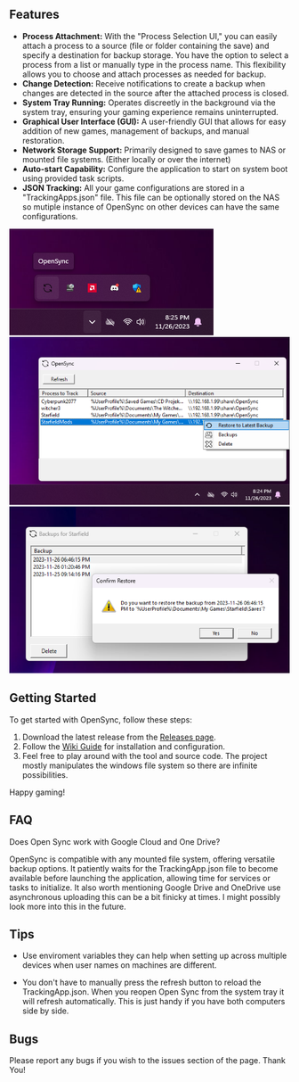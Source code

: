 ## Features

- **Process Attachment:** With the "Process Selection UI," you can easily attach a process to a source (file or folder containing the save) and specify a destination for backup storage. You have the option to select a process from a list or manually type in the process name. This flexibility allows you to choose and attach processes as needed for backup.
- **Change Detection:** Receive notifications to create a backup when changes are detected in the source after the attached process is closed.
- **System Tray Running:** Operates discreetly in the background via the system tray, ensuring your gaming experience remains uninterrupted.
- **Graphical User Interface (GUI):** A user-friendly GUI that allows for easy addition of new games, management of backups, and manual restoration.
- **Network Storage Support:** Primarily designed to save games to NAS or mounted file systems. (Either locally or over the internet)
- **Auto-start Capability:** Configure the application to start on system boot using provided task scripts.
- **JSON Tracking:** All your game configurations are stored in a "TrackingApps.json" file. This file can be optionally stored on the NAS so mutiple instance of OpenSync on other devices can have the same configurations.
<img src="https://github.com/mitch344/OpenSync/blob/main/DemoImages/SystemTray.png">

<img src="https://github.com/mitch344/OpenSync/blob/main/DemoImages/MainMenu.png">

<img src="https://github.com/mitch344/OpenSync/blob/main/DemoImages/RestoreBackup.png">

## Getting Started

To get started with OpenSync, follow these steps:

1. Download the latest release from the [Releases page](https://github.com/mitch344/OpenSync/releases).
2. Follow the [Wiki Guide](https://github.com/mitch344/OpenSync/wiki) for installation and configuration.
3. Feel free to play around with the tool and source code. The project mostly manipulates the windows file system so there are infinite possibilities.

Happy gaming!

## FAQ
Does Open Sync work with Google Cloud and One Drive?

OpenSync is compatible with any mounted file system, offering versatile backup options. It patiently waits for the TrackingApp.json file to become available before launching the application, allowing time for services or tasks to initialize. It also worth mentioning Google Drive and OneDrive use asynchronous uploading this can be a bit finicky at times. I might possibly look more into this in the future. 

## Tips
- Use enviroment variables they can help when setting up across multiple devices when user names on machines are different.

- You don't have to manually press the refresh button to reload the TrackingApp.json. When you reopen Open Sync from the system tray it will refresh automatically. This is just handy if you have both computers side by side.

## Bugs
Please report any bugs if you wish to the issues section of the page. Thank You!
